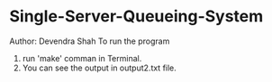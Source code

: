 # Single-Server-Queueing-System
Author: Devendra Shah
To run the program 

1) run 'make' comman in Terminal. 
2) You can see the output in output2.txt file. 


